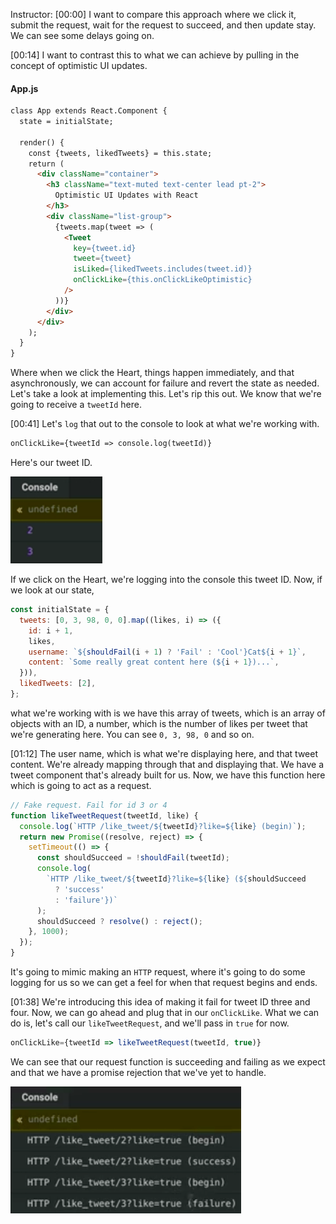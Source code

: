 Instructor: [00:00] I want to compare this approach where we click it, submit the request, wait for the request to succeed, and then update stay. We can see some delays going on.

[00:14] I want to contrast this to what we can achieve by pulling in the concept of optimistic UI updates.

#### App.js
```html
class App extends React.Component {
  state = initialState;

  render() {
    const {tweets, likedTweets} = this.state;
    return (
      <div className="container">
        <h3 className="text-muted text-center lead pt-2">
          Optimistic UI Updates with React
        </h3>
        <div className="list-group">
          {tweets.map(tweet => (
            <Tweet
              key={tweet.id}
              tweet={tweet}
              isLiked={likedTweets.includes(tweet.id)}
              onClickLike={this.onClickLikeOptimistic}
            />
          ))}
        </div>
      </div>
    );
  }
}
```

Where when we click the Heart, things happen immediately, and that asynchronously, we can account for failure and revert the state as needed. Let's take a look at implementing this. Let's rip this out. We know that we're going to receive a `tweetId` here.

[00:41] Let's `log` that out to the console to look at what we're working with. 

```html
onClickLike={tweetId => console.log(tweetId)}
```

Here's our tweet ID. 

![Tweet Id](../images/react-optimistically-update-ui-for-a-snappier-user-experience-tweetId.png)

If we click on the Heart, we're logging into the console this tweet ID. Now, if we look at our state, 

```javascript
const initialState = {
  tweets: [0, 3, 98, 0, 0].map((likes, i) => ({
    id: i + 1,
    likes,
    username: `${shouldFail(i + 1) ? 'Fail' : 'Cool'}Cat${i + 1}`,
    content: `Some really great content here (${i + 1})...`,
  })),
  likedTweets: [2],
};
```

what we're working with is we have this array of tweets, which is an array of objects with an ID, a number, which is the number of likes per tweet that we're generating here. You can see `0, 3, 98, 0` and so on.

[01:12] The user name, which is what we're displaying here, and that tweet content. We're already mapping through that and displaying that. We have a tweet component that's already built for us. Now, we have this function here which is going to act as a request. 

```javascript
// Fake request. Fail for id 3 or 4
function likeTweetRequest(tweetId, like) {
  console.log(`HTTP /like_tweet/${tweetId}?like=${like} (begin)`);
  return new Promise((resolve, reject) => {
    setTimeout(() => {
      const shouldSucceed = !shouldFail(tweetId);
      console.log(
        `HTTP /like_tweet/${tweetId}?like=${like} (${shouldSucceed
          ? 'success'
          : 'failure'})`
      );
      shouldSucceed ? resolve() : reject();
    }, 1000);
  });
}
```

It's going to mimic making an `HTTP` request, where it's going to do some logging for us so we can get a feel for when that request begins and ends.

[01:38] We're introducing this idea of making it fail for tweet ID three and four. Now, we can go ahead and plug that in our `onClickLike`. What we can do is, let's call our `likeTweetRequest`, and we'll pass in `true` for now. 

```javascript
onClickLike={tweetId => likeTweetRequest(tweetId, true)}
```

We can see that our request function is succeeding and failing as we expect and that we have a promise rejection that we've yet to handle.

![succeeding and failing requests](../images/react-optimistically-update-ui-for-a-snappier-user-experience-succeeding-and-failing-requests.png)